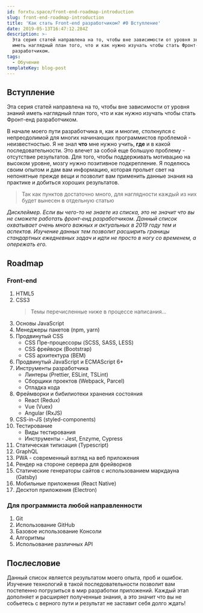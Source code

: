 ```yaml
---
id: forxtu.space/front-end-roadmap-introduction
slug: front-end-roadmap-introduction
title: 'Как стать Front-end разработчиком? #0 Вступление'
date: 2019-05-13T16:47:12.284Z
description: >-
  Эта серия статей направлена на то, чтобы вне зависимости от уровня знаний
  иметь наглядный план того, что и как нужно изучать чтобы стать Фронт-енд
  разработчиком.
tags:
  - Обучение
templateKey: blog-post
---
```

## Вступление

Эта серия статей направлена на то, чтобы вне зависимости от уровня знаний иметь наглядный план того, что и как нужно изучать чтобы стать Фронт-енд разработчиком.

В начале моего пути разработчика я, как и многие, столкнулся с непреодолимой для многих начинающих программистов проблемой - неизвестностью. Я не знал **что** мне нужно учить, **где** и в какой последовательности. Это влечет за собой еще большую проблему - отсутствие результатов. Для того, чтобы поддерживать мотивацию на высоком уровне, мозгу нужно позитивное подкрепление. Я поделюсь своим опытом и дам вам информацию, которая прольет свет на непонятные прежде вещи и позволит вам применить данные знания на практике и добиться хороших результатов.

> Так как пунктов достаточно много, для наглядности каждый из них будет вынесен в отдельную статью

_Дисклеймер. Если вы чего-то не знаете из списка,  это не значит что вы не сможете работать фронт-енд разработчиком. Данный список охватывает очень много важных и актуальных в 2019 году тем и аспектов. Изучение данных тем позволит расширить границы стандартных ежедневных задач и идти не просто в ногу со временем, а опережать его._

## Roadmap

### Front-end

1. HTML5
2. CSS3
   > Темы перечисленные ниже в процессе написания...
3. Основы JavaScript
4. Менеджеры пакетов (npm, yarn)
5. Продвинутый CSS
   * CSS Пре-процессоры (SCSS, SASS, LESS)
   * CSS фрейворк (Bootstrap)
   * CSS архитектура (BEM)
6. Продвинутый JavaScript и ECMAScript 6+
7. Инструменты разработчика
   * Линтеры (Prettier, ESLint, TSLint)
   * Сборщики проектов (Webpack, Parcel)
   * Отладка кода
8. Фреймворки и бибилиотеки хранения состояния
   * React (Redux)
   * Vue (Vuex)
   * Angular (RxJS)
9. CSS-in-JS (styled-components)
10. Тестирование
    * Виды тестирования 
    * Инструменты - Jest, Enzyme, Cypress
11. Статическая типизация (Typescript)
12. GraphQL
13. PWA - современный взгляд на веб приложения
14. Рендер на стороне сервера для фрейворков
15. Статические генераторы сайтов с использованием маркдауна (Gatsby)
16. Мобильные приложения (React Native)
17. Десктоп приложения (Electron)

### Для программиста любой направленности

1. Git
2. Использование GitHub
3. Базовое использование Консоли
4. Алгоритмы
5. Испольование различных API

## Послесловие

Данный список является результатом моего опыта, проб и ошибок. Изучение технологий в такой последовательности позволит вам постепенно погрузиться в мир разработки приложений. Каждый этап дополняет и расширяет полученные знания, а это значит что вы не собьетесь с верного пути и результат не заставит себя долго ждать!
